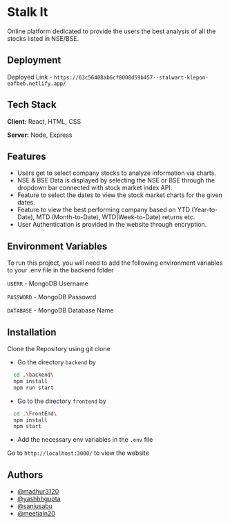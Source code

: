 # Stalk It

Online platform dedicated to provide the users the best analysis of all the stocks listed in NSE/BSE.

## Deployment

Deployed Link - `https://63c56408ab6cf8008d59b457--stalwart-klepon-eafbeb.netlify.app/`

## Tech Stack

**Client:** React, HTML, CSS

**Server:** Node, Express

## Features

- Users get to select company stocks to analyze information via charts.
- NSE & BSE Data is displayed by selecting the NSE or BSE through the dropdown bar connected with stock market index API.
- Feature to select the dates to view the stock market charts for the given dates.
- Feature to view the best performing company based on YTD (Year-to-Date), MTD (Month-to-Date), WTD(Week-to-Date) returns etc.
- User Authentication is provided in the website through encryption.

## Environment Variables

To run this project, you will need to add the following environment variables to your .env file in the backend folder

`USERR` - MongoDB Username

`PASSWORD` - MongoDB Passowrd

`DATABASE` - MongoDB Database Name

## Installation

Clone the Repository using git clone

- Go the directory `backend` by

```bash
  cd .\backend\
  npm install
  npm run start
```

- Go to the directory `frontend` by

```bash
  cd .\FrontEnd\
  npm install
  npm start
```

- Add the necessary env variables in the `.env` file

Go to `http://localhost:3000/` to view the website

## Authors

- [@madhur3120](https://www.github.com/madhur3120)
- [@yashhhgupta](https://www.github.com/yashhhgupta)
- [@sanjusabu](https://www.github.com/sanjusabu)
- [@meetjain20](https://www.github.com/meetjain20)
